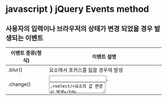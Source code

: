 # javascript ) jQuery Events method

## 사용자의 입력이나 브라우저의 상태가 변경 되었을 경우 발생되는 이벤트

| 이벤트 종류(형식) | 이벤트 설명                                                  |
| ----------------- | ------------------------------------------------------------ |
| .blur()           | 요소에서 포커스를 잃을 경우에 발생                           |
| .change()         | <input/>,<textarea/>,<select/>요소의 값 변경시 발생          |
| .click()          | 마우스 클릭 시 발생                                          |
| .dblclick()       | 마우스 더블클릭                                              |
| .focus()          | 요소에 포커스 되었을 때 발생                                 |
| .hover()          | 마우스가 요소 위에 위치했을 때 발생                          |
| .keydown()        | 키 입력 시 발생, 모든 키에 적용                              |
| .keypress()       | keydown과 같지만 enter, tab등의 특수키에는 이벤트가 발생되지 않음 |
| .keyup()          | 키 입력후 발생                                               |
| .mousedown()      | 마우스 클릭 시 발생                                          |
| .mouseenter()     | 선택한 요소의 영역에 마우스가 위치했을 때 발생               |
| .mouseleave()     | 선택한 요소의 영역에 마우스가 벗어 났을때 발생<br />인터넷 익스플로러에서만 발생되는 이벤트지만 jQuery는 브라우저 관계없이 사용할 수 있도록 시뮬레이터 됨 |
| .mouseout()       | 선택한 요소의 영역에 마우스가 벗어 났을 때 발생              |
| .mouseup()        | 마우스 클릭 후 발생                                          |
| .ready()          | DOM이 모두 준비 되었을 때 발생                               |
| .resize()         | resize될 경우 발생                                           |
| .scroll()         | HTML 문서가 스크롤 되었을 때 발생                            |
| .select()         | 선택한 개체를 마우스를 통해 선택했을 때 발생                 |
| .submit()         | submit이 일어날 때 발생                                      |





출처 : [SQLER.COM](http://www.sqler.com/390796)